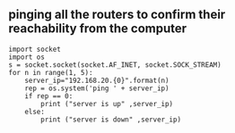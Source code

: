 ## pinging all the routers to confirm their reachability from the computer
```
import socket
import os
s = socket.socket(socket.AF_INET, socket.SOCK_STREAM)
for n in range(1, 5):
    server_ip="192.168.20.{0}".format(n)
    rep = os.system('ping ' + server_ip)
    if rep == 0:
        print ("server is up" ,server_ip)
    else:
        print ("server is down" ,server_ip)
```
